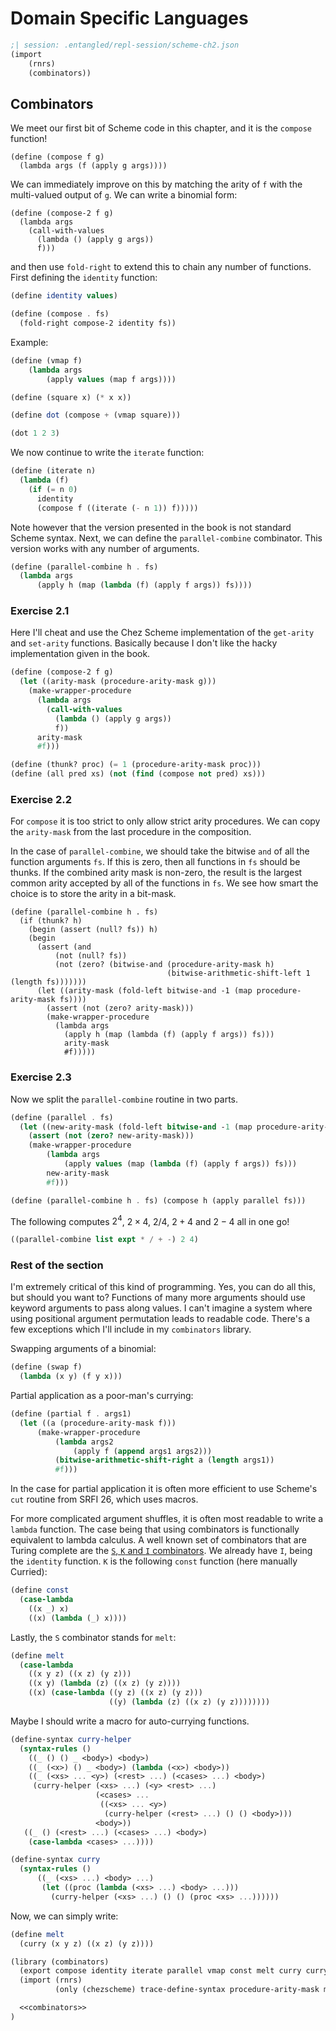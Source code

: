 # Domain Specific Languages

``` {.scheme .repl #scheme-repl}
;| session: .entangled/repl-session/scheme-ch2.json
(import
    (rnrs)
    (combinators))
```

## Combinators

We meet our first bit of Scheme code in this chapter, and it is the `compose` function!

``` {.scheme}
(define (compose f g)
  (lambda args (f (apply g args))))
```

We can immediately improve on this by matching the arity of `f` with the multi-valued output of `g`. We can write a binomial form:

``` {.scheme}
(define (compose-2 f g)
  (lambda args
    (call-with-values
      (lambda () (apply g args))
      f)))
```

and then use `fold-right` to extend this to chain any number of functions. First defining the `identity` function:

``` {.scheme #combinators}
(define identity values)
```

``` {.scheme #combinators}
(define (compose . fs)
  (fold-right compose-2 identity fs))
```

Example:

``` {.scheme #combinators}
(define (vmap f)
    (lambda args
        (apply values (map f args))))
```

``` {.scheme .repl #scheme-repl}
(define (square x) (* x x))
```

``` {.scheme .repl #scheme-repl}
(define dot (compose + (vmap square)))
```

``` {.scheme .repl #scheme-repl}
(dot 1 2 3)
```

We now continue to write the `iterate` function:

``` {.scheme #combinators}
(define (iterate n)
  (lambda (f)
    (if (= n 0)
      identity
      (compose f ((iterate (- n 1)) f)))))
```

Note however that the version presented in the book is not standard Scheme syntax. Next, we can define the `parallel-combine` combinator. This version works with any number of arguments.

```scheme
(define (parallel-combine h . fs)
  (lambda args
      (apply h (map (lambda (f) (apply f args)) fs))))
```

### Exercise 2.1

Here I'll cheat and use the Chez Scheme implementation of the `get-arity` and `set-arity` functions. Basically because I don't like the hacky implementation given in the book.

``` {.scheme #combinators}
(define (compose-2 f g)
  (let ((arity-mask (procedure-arity-mask g)))
    (make-wrapper-procedure
      (lambda args
        (call-with-values
          (lambda () (apply g args))
          f))
      arity-mask
      #f)))

(define (thunk? proc) (= 1 (procedure-arity-mask proc)))
(define (all pred xs) (not (find (compose not pred) xs)))
```

### Exercise 2.2

For `compose` it is too strict to only allow strict arity procedures. We can copy the `arity-mask` from the last procedure in the composition.

In the case of `parallel-combine`, we should take the bitwise `and` of all the function arguments `fs`. If this is zero, then all functions in `fs` should be thunks. If the combined arity mask is non-zero, the result is the largest common arity accepted by all of the functions in `fs`. We see how smart the choice is to store the arity in a bit-mask.

``` {.scheme}
(define (parallel-combine h . fs)
  (if (thunk? h)
    (begin (assert (null? fs)) h)
    (begin
      (assert (and
          (not (null? fs))
          (not (zero? (bitwise-and (procedure-arity-mask h)
                                   (bitwise-arithmetic-shift-left 1 (length fs)))))))
      (let ((arity-mask (fold-left bitwise-and -1 (map procedure-arity-mask fs))))
        (assert (not (zero? arity-mask)))
        (make-wrapper-procedure
          (lambda args
            (apply h (map (lambda (f) (apply f args)) fs)))
            arity-mask
            #f)))))
```

### Exercise 2.3

Now we split the `parallel-combine` routine in two parts.

``` {.scheme #combinators}
(define (parallel . fs)
  (let ((new-arity-mask (fold-left bitwise-and -1 (map procedure-arity-mask fs))))
    (assert (not (zero? new-arity-mask)))
    (make-wrapper-procedure
        (lambda args
            (apply values (map (lambda (f) (apply f args)) fs)))
        new-arity-mask
        #f)))

(define (parallel-combine h . fs) (compose h (apply parallel fs)))
```

The following computes $2^4$, $2 \times 4$, $2 / 4$, $2 + 4$ and $2 - 4$ all in one go!

``` {.scheme .repl #scheme-repl}
((parallel-combine list expt * / + -) 2 4)
```

### Rest of the section

I'm extremely critical of this kind of programming. Yes, you can do all this, but should you want to? Functions of many more arguments should use keyword arguments to pass along values. I can't imagine a system where using positional argument permutation leads to readable code. There's a few exceptions which I'll include in my `combinators` library.

Swapping arguments of a binomial:

``` {.scheme #combinators}
(define (swap f)
  (lambda (x y) (f y x)))
```

Partial application as a poor-man's currying:

``` {.scheme #combinators}
(define (partial f . args1)
  (let ((a (procedure-arity-mask f)))
      (make-wrapper-procedure
          (lambda args2
              (apply f (append args1 args2)))
          (bitwise-arithmetic-shift-right a (length args1))
          #f)))
```

In the case for partial application it is often more efficient to use Scheme's `cut` routine from SRFI 26, which uses macros.

For more complicated argument shuffles, it is often most readable to write a `lambda` function. The case being that using combinators is functionally equivalent to lambda calculus. A well known set of combinators that are Turing complete are the [`S`, `K` and `I` combinators](https://en.wikipedia.org/wiki/SKI_combinator_calculus). We already have `I`, being the `identity` function. `K` is the following `const` function (here manually Curried):

``` {.scheme #combinators}
(define const
  (case-lambda
    ((x _) x)
    ((x) (lambda (_) x))))
```

Lastly, the `S` combinator stands for `melt`:

```scheme
(define melt
  (case-lambda
    ((x y z) ((x z) (y z)))
    ((x y) (lambda (z) ((x z) (y z))))
    ((x) (case-lambda ((y z) ((x z) (y z)))
                      ((y) (lambda (z) ((x z) (y z))))))))
```

Maybe I should write a macro for auto-currying functions.

``` {.scheme #combinators}
(define-syntax curry-helper
  (syntax-rules ()
    ((_ () () _ <body>) <body>)
    ((_ (<x>) () _ <body>) (lambda (<x>) <body>))
    ((_ (<xs> ... <y>) (<rest> ...) (<cases> ...) <body>)
     (curry-helper (<xs> ...) (<y> <rest> ...)
                   (<cases> ...
                    ((<xs> ... <y>)
                     (curry-helper (<rest> ...) () () <body>)))
                   <body>))
   ((_ () (<rest> ...) (<cases> ...) <body>)
    (case-lambda <cases> ...))))

(define-syntax curry
  (syntax-rules ()
      ((_ (<xs> ...) <body> ...)
       (let ((proc (lambda (<xs> ...) <body> ...)))
         (curry-helper (<xs> ...) () () (proc <xs> ...))))))
```

Now, we can simply write:

``` {.scheme #combinators}
(define melt
  (curry (x y z) ((x z) (y z))))
```

``` {.scheme file=scheme/combinators.scm}
(library (combinators)
  (export compose identity iterate parallel vmap const melt curry curry-helper)
  (import (rnrs)
          (only (chezscheme) trace-define-syntax procedure-arity-mask make-wrapper-procedure))

  <<combinators>>
)
```
